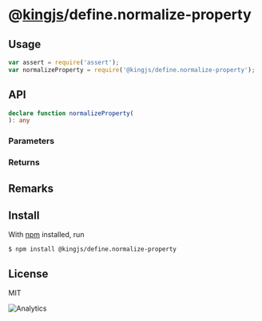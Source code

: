 # @[kingjs](https://www.npmjs.com/package/kingjs)/define.normalize-property
## Usage
```js
var assert = require('assert');
var normalizeProperty = require('@kingjs/define.normalize-property');
```
## API
```ts
declare function normalizeProperty(
): any
```
### Parameters
### Returns
## Remarks
## Install
With [npm](https://npmjs.org/) installed, run
```
$ npm install @kingjs/define.normalize-property
```
## License
MIT

![Analytics](https://analytics.kingjs.net/define.normalize-property)